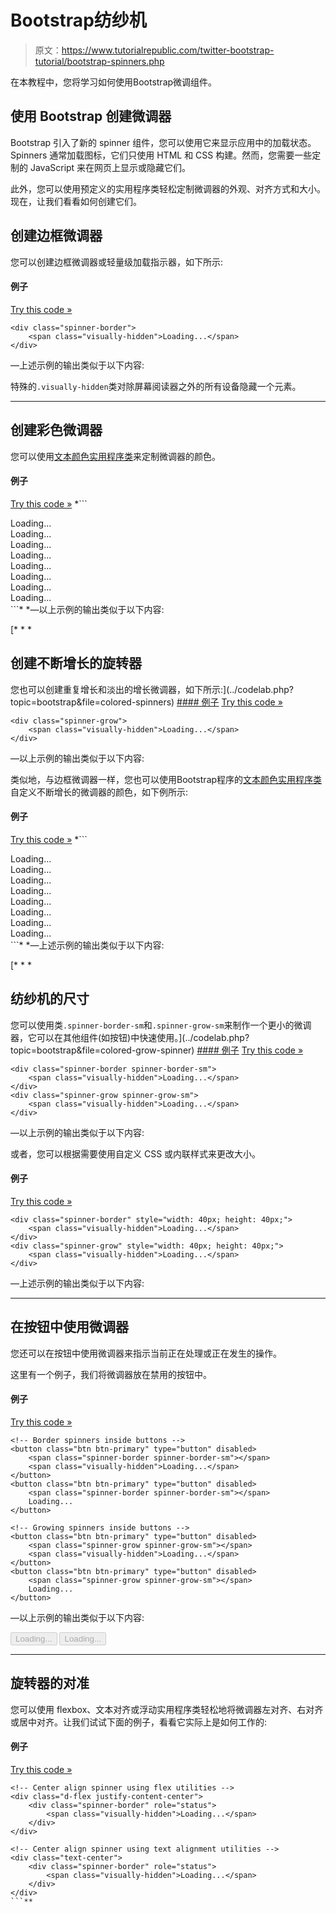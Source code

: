 # Bootstrap纺纱机

> 原文：<https://www.tutorialrepublic.com/twitter-bootstrap-tutorial/bootstrap-spinners.php>

在本教程中，您将学习如何使用Bootstrap微调组件。

## 使用 Bootstrap 创建微调器

Bootstrap 引入了新的 spinner 组件，您可以使用它来显示应用中的加载状态。Spinners 通常加载图标，它们只使用 HTML 和 CSS 构建。然而，您需要一些定制的 JavaScript 来在网页上显示或隐藏它们。

此外，您可以使用预定义的实用程序类轻松定制微调器的外观、对齐方式和大小。现在，让我们看看如何创建它们。

## 创建边框微调器

您可以创建边框微调器或轻量级加载指示器，如下所示:

#### 例子

[Try this code »](../codelab.php?topic=bootstrap&file=border-spinner "Try this code using online Editor")

```
<div class="spinner-border">
    <span class="visually-hidden">Loading...</span>
</div>
```

—上述示例的输出类似于以下内容:

[](../codelab.php?topic=bootstrap&file=border-spinner)[](../codelab.php?topic=bootstrap&file=border-spinner)

特殊的`.visually-hidden`类对除屏幕阅读器之外的所有设备隐藏一个元素。

* * *

## 创建彩色微调器

您可以使用[文本颜色实用程序类](bootstrap-helper-classes.php#color-classes)来定制微调器的颜色。

#### 例子

[Try this code »](../codelab.php?topic=bootstrap&file=colored-spinners "Try this code using online Editor") *```
<div class="spinner-border text-primary">
    <span class="visually-hidden">Loading...</span>
</div>
<div class="spinner-border text-secondary">
    <span class="visually-hidden">Loading...</span>
</div>
<div class="spinner-border text-success">
    <span class="visually-hidden">Loading...</span>
</div>
<div class="spinner-border text-danger">
    <span class="visually-hidden">Loading...</span>
</div>
<div class="spinner-border text-warning">
    <span class="visually-hidden">Loading...</span>
</div>
<div class="spinner-border text-info">
    <span class="visually-hidden">Loading...</span>
</div>
<div class="spinner-border text-dark">
    <span class="visually-hidden">Loading...</span>
</div>
<div class="spinner-border text-light">
    <span class="visually-hidden">Loading...</span>
</div>
```*  *—以上示例的输出类似于以下内容:

[](../codelab.php?topic=bootstrap&file=colored-spinners)[](../codelab.php?topic=bootstrap&file=colored-spinners)[](../codelab.php?topic=bootstrap&file=colored-spinners)[](../codelab.php?topic=bootstrap&file=colored-spinners)[](../codelab.php?topic=bootstrap&file=colored-spinners)[](../codelab.php?topic=bootstrap&file=colored-spinners)[](../codelab.php?topic=bootstrap&file=colored-spinners)[](../codelab.php?topic=bootstrap&file=colored-spinners)[](../codelab.php?topic=bootstrap&file=colored-spinners)[](../codelab.php?topic=bootstrap&file=colored-spinners) [* * *

## 创建不断增长的旋转器

您也可以创建重复增长和淡出的增长微调器，如下所示:](../codelab.php?topic=bootstrap&file=colored-spinners) [](../codelab.php?topic=bootstrap&file=colored-spinners)[](../codelab.php?topic=bootstrap&file=colored-spinners) [#### 例子](../codelab.php?topic=bootstrap&file=colored-spinners) [Try this code »](../codelab.php?topic=bootstrap&file=grow-spinner "Try this code using online Editor")

```
<div class="spinner-grow">
    <span class="visually-hidden">Loading...</span>
</div>
```

—以上示例的输出类似于以下内容:

[](../codelab.php?topic=bootstrap&file=grow-spinner)[](../codelab.php?topic=bootstrap&file=grow-spinner)

类似地，与边框微调器一样，您也可以使用Bootstrap程序的[文本颜色实用程序类](bootstrap-helper-classes.php#color-classes)自定义不断增长的微调器的颜色，如下例所示:

#### 例子

[Try this code »](../codelab.php?topic=bootstrap&file=colored-grow-spinner "Try this code using online Editor") *```
<div class="spinner-grow text-primary">
    <span class="visually-hidden">Loading...</span>
</div>
<div class="spinner-grow text-secondary">
    <span class="visually-hidden">Loading...</span>
</div>
<div class="spinner-grow text-success">
    <span class="visually-hidden">Loading...</span>
</div>
<div class="spinner-grow text-danger">
    <span class="visually-hidden">Loading...</span>
</div>
<div class="spinner-grow text-warning">
    <span class="visually-hidden">Loading...</span>
</div>
<div class="spinner-grow text-info">
    <span class="visually-hidden">Loading...</span>
</div>
<div class="spinner-grow text-light">
    <span class="visually-hidden">Loading...</span>
</div>
<div class="spinner-grow text-dark">
    <span class="visually-hidden">Loading...</span>
</div>
```*  *—上述示例的输出类似于以下内容:

[](../codelab.php?topic=bootstrap&file=colored-grow-spinner)[](../codelab.php?topic=bootstrap&file=colored-grow-spinner)[](../codelab.php?topic=bootstrap&file=colored-grow-spinner)[](../codelab.php?topic=bootstrap&file=colored-grow-spinner)[](../codelab.php?topic=bootstrap&file=colored-grow-spinner)[](../codelab.php?topic=bootstrap&file=colored-grow-spinner)[](../codelab.php?topic=bootstrap&file=colored-grow-spinner)[](../codelab.php?topic=bootstrap&file=colored-grow-spinner)[](../codelab.php?topic=bootstrap&file=colored-grow-spinner)[](../codelab.php?topic=bootstrap&file=colored-grow-spinner) [* * *

## 纺纱机的尺寸

您可以使用类`.spinner-border-sm`和`.spinner-grow-sm`来制作一个更小的微调器，它可以在其他组件(如按钮)中快速使用。](../codelab.php?topic=bootstrap&file=colored-grow-spinner) [](../codelab.php?topic=bootstrap&file=colored-grow-spinner)[](../codelab.php?topic=bootstrap&file=colored-grow-spinner) [#### 例子](../codelab.php?topic=bootstrap&file=colored-grow-spinner) [Try this code »](../codelab.php?topic=bootstrap&file=small-spinners "Try this code using online Editor")

```
<div class="spinner-border spinner-border-sm">
    <span class="visually-hidden">Loading...</span>
</div>
<div class="spinner-grow spinner-grow-sm">
    <span class="visually-hidden">Loading...</span>
</div>
```

—以上示例的输出类似于以下内容:

[](../codelab.php?topic=bootstrap&file=small-spinners)[](../codelab.php?topic=bootstrap&file=small-spinners)[](../codelab.php?topic=bootstrap&file=small-spinners)

或者，您可以根据需要使用自定义 CSS 或内联样式来更改大小。

#### 例子

[Try this code »](../codelab.php?topic=bootstrap&file=spinner-sizing "Try this code using online Editor")

```
<div class="spinner-border" style="width: 40px; height: 40px;">
    <span class="visually-hidden">Loading...</span>
</div>
<div class="spinner-grow" style="width: 40px; height: 40px;">
    <span class="visually-hidden">Loading...</span>
</div>
```

—上述示例的输出类似于以下内容:

[](../codelab.php?topic=bootstrap&file=spinner-sizing)[](../codelab.php?topic=bootstrap&file=spinner-sizing)[](../codelab.php?topic=bootstrap&file=spinner-sizing)

* * *

## 在按钮中使用微调器

您还可以在按钮中使用微调器来指示当前正在处理或正在发生的操作。

这里有一个例子，我们将微调器放在禁用的按钮中。

#### 例子

[Try this code »](../codelab.php?topic=bootstrap&file=spinners-inside-buttons "Try this code using online Editor")

```
<!-- Border spinners inside buttons -->
<button class="btn btn-primary" type="button" disabled>
    <span class="spinner-border spinner-border-sm"></span>
    <span class="visually-hidden">Loading...</span>
</button>
<button class="btn btn-primary" type="button" disabled>
    <span class="spinner-border spinner-border-sm"></span>
    Loading...
</button>	

<!-- Growing spinners inside buttons -->
<button class="btn btn-primary" type="button" disabled>
    <span class="spinner-grow spinner-grow-sm"></span>
    <span class="visually-hidden">Loading...</span>
</button>
<button class="btn btn-primary" type="button" disabled>
    <span class="spinner-grow spinner-grow-sm"></span>
    Loading...
</button>
```

—以上示例的输出类似于以下内容:

<button class="btn btn-primary" type="button" disabled="disabled">Loading...</button> <button class="btn btn-primary" type="button" disabled="disabled">Loading...</button>

* * *

## 旋转器的对准

您可以使用 flexbox、文本对齐或浮动实用程序类轻松地将微调器左对齐、右对齐或居中对齐。让我们试试下面的例子，看看它实际上是如何工作的:

#### 例子

[Try this code »](../codelab.php?topic=bootstrap&file=spinner-alignment "Try this code using online Editor")

```
<!-- Center align spinner using flex utilities -->
<div class="d-flex justify-content-center">
    <div class="spinner-border" role="status">
        <span class="visually-hidden">Loading...</span>
    </div>
</div>

<!-- Center align spinner using text alignment utilities -->
<div class="text-center">
    <div class="spinner-border" role="status">
        <span class="visually-hidden">Loading...</span>
    </div>
</div>
```**